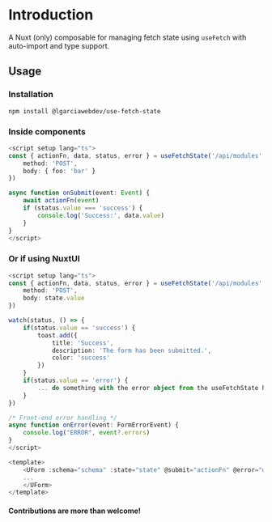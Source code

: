 # Introduction
A Nuxt (only) composable for managing fetch state using `useFetch` with auto-import and type support.

## Usage

### Installation
```
npm install @lgarciawebdev/use-fetch-state
```

### Inside components
```typescript
<script setup lang="ts">
const { actionFn, data, status, error } = useFetchState('/api/modules', {
    method: 'POST',
    body: { foo: 'bar' }
})

async function onSubmit(event: Event) {
    await actionFn(event)
    if (status.value === 'success') {
        console.log('Success:', data.value)
    }
}
</script>
```

### Or if using NuxtUI
```typescript
<script setup lang="ts">
const { actionFn, data, status, error } = useFetchState('/api/modules', {
    method: 'POST',
    body: state.value
})

watch(status, () => {
    if(status.value == 'success') {
        toast.add({
            title: 'Success',
            description: 'The form has been submitted.',
            color: 'success'
        })
    }
    if(status.value == 'error') {
        ... do something with the error object from the useFetchState hook
    }
})

/* Front-end error handling */
async function onError(event: FormErrorEvent) {
    console.log("ERROR", event?.errors)
}
</script>
```
```typescript
<template>
    <UForm :schema="schema" :state="state" @submit="actionFn" @error="onError">
    ...
    </UForm>
</template>
```

#### Contributions are more than welcome!